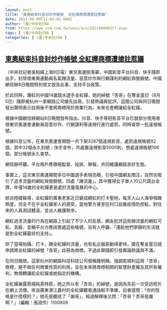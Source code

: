 ```yaml
---
layout: post
title: "東奧結束抖音封炒作帳號  全紅嬋商標遭搶註惹議"
date: 2021-08-09T11:04:02.000Z
author: (臺)中央社CNA
from: https://www.cna.com.tw/news/acn/202108090277.aspx
tags: [ (臺)中央社CNA ]
categories: [ (臺)中央社CNA ]
---
```

<!--1628507042000-->
[東奧結束抖音封炒作帳號  全紅嬋商標遭搶註惹議](https://www.cna.com.tw/news/acn/202108090277.aspx)
------

<div>
<div></div><div class="paragraph"><p>（中央社記者吳柏緯上海9日電）東京奧運剛落幕，中國影音平台抖音、快手隨即出手，封禁借東奧運動員名氣蹭流量、惡意炒作與行銷謀利的網紅與營銷號。中國網信辦8日晚間特別發文提及此事，支持平台政策。</p><p>於此同時，爆紅的中國14歲跳水選手全紅嬋，她的綽號「杏哥」在奪金當日（8月5日）隨即被杭州一家網路公司搶先註冊，引發熱議與批評。這間公司與同日晚間發出聲明表示註冊後不會將商標用於商業行為，未來也會轉讓給全紅嬋。</p><p>根據中國網信辦網站8日晚間發布指出，抖音、快手等短影音平台已就部分使用者借東京奧運會運動員惡意炒作、行銷謀利等違規行進行處罰，同時查禁一批違規帳號。</p><p>根據抖音公布，在東京奧運會期間一共下架3287個違規影音，處罰違規帳號92個，其中32個永久封號；快手宣布，共處置違規影音5000則，懲處違規帳號106個，部分帳號永久查禁。</p><p>網信辦呼籲，平台用戶應積極監督、投訴、舉報，共同維護網路良好生態。</p><p>事實上，這次東京奧運期間多位中國選手表現亮眼，引發中國網友關注，自然也吸引了追求流量的網紅與營銷號，四處「蹭流量」。其中獲得女子單人10公尺跳台金牌，年僅14歲的全紅嬋更是處於流量風暴的中心。</p><p>綜合陸媒報導，全紅嬋的廣東老家近日變成網紅的打卡聖地，每天人山人海爭相蹭熱度，完全不在乎全紅嬋家人的感受。當地警方甚至在村口設置疫情防控點，對往來的人員測試體溫，並派人維護秩序。</p><p>網紅追求流量的行為在網路上引起了不少人的反感，網友批評這些蹭流量的網紅可恥、丟臉，並稱平台方應該懲處這些帳號。另有人呼籲，「還給他們寧靜的生活就是對全紅嬋最好的支持」。</p><p>除了當場拍攝、打卡，蹭全紅嬋的流量，也有私企腦筋動得更快，搶在奪金當日就申請將全紅嬋的綽號「杏哥」註冊為商標。不過此舉隨即引發輿論熱議與不滿。</p><p>在同日晚間，這家杭州的網路科技科技公司發稱聲明稱，強調若順利這冊「杏哥」商標，絕不做任何商業性質的利用，並在未來將商標相關的智慧財產權及其所有權利，無償轉讓給全紅嬋或她指定的機構。</p><p>全紅嬋展露質樸純真特質，她之所以有「杏哥」的綽號，是因為先前一次受訪短片在網上流傳。來自廣東湛江農村的全紅嬋聽普通話較不準確，記者提問：「你的性格是什麼樣的？」她先是聽成了「謝哥」，經過解釋後又問：「杏哥？杏哥是誰啊？」（編輯：張淑伶）1100809</p></div>
</div>
